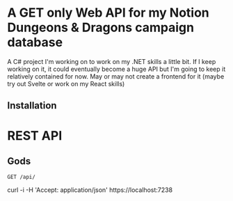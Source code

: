 # A GET only Web API for my Notion Dungeons & Dragons campaign database

A C# project I'm working on to work on my .NET skills a little bit.
If I keep working on it, it could eventually become a huge API but I'm going to keep it relatively contained for now.
May or may not create a frontend for it (maybe try out Svelte or work on my React skills)

## Installation

# REST API

## Gods

`GET /api/`

curl -i -H 'Accept: application/json' https://localhost:7238
